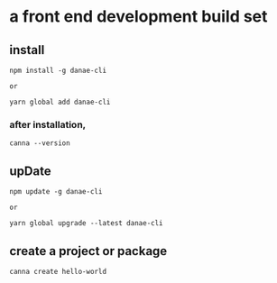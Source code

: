 # a front end development build set

## install

    npm install -g danae-cli

    or

    yarn global add danae-cli


### after installation,

    canna --version

## upDate

    npm update -g danae-cli

    or

    yarn global upgrade --latest danae-cli

## create a project or package

    canna create hello-world
